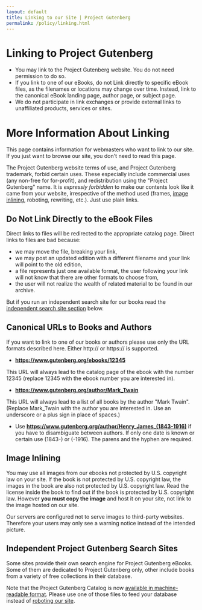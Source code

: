 ```yaml
---
layout: default
title: Linking to our Site | Project Gutenberg
permalink: /policy/linking.html
---
```


Linking to Project Gutenberg
============================

- You may link to the Project Gutenberg website. You do not need permission to do so.
- If you link to one of our eBooks, do not Link directly to specific eBook files, as the filenames or locations may change over time. Instead, link to the canonical eBook landing page, author page, or subject page.
- We do not participate in link exchanges or provide external links to unaffiliated products, services or sites.

# More Information About Linking

<div class="box_shadow">This page contains information for webmasters who want to link to our site. If you just want to browse our site, you don't need to read this page.</div>

The Project Gutenberg website terms of use, and Project Gutenberg trademark, forbid certain uses. These especially include commercial uses (any non-free for for-profit), and redistribution using the "Project Gutenberg" name. It is *expressly forbidden* to make our contents look like it came from your website, irrespective of the method used (frames, [image inlining](#image-inlining), roboting, rewriting, etc.). Just use plain links.

## Do Not Link Directly to the eBook Files

Direct links to files will be redirected to the appropriate catalog page. Direct links to files are bad because:

- we may move the file, breaking your link,
- we may post an updated edition with a different filename and your link will point to the old edition,
- a file represents just one available format, the user following your link will not know that there are other formats to choose from,
- the user will not realize the wealth of related material to be found in our archive.

But if you run an independent search site for our books read the [independent search site section](#independent-project-gutenberg-search-sites) below.

## Canonical URLs to Books and Authors
If you want to link to one of our books or authors please use only the URL formats described here. Either http:// or https:// is supported.

- **https://www.gutenberg.org/ebooks/12345** 

This URL will always lead to the catalog page of the ebook with the number 12345 (replace 12345 with the ebook number you are interested in).
- **https://www.gutenberg.org/author/Mark_Twain**

This URL will always lead to a list of all books by the author "Mark Twain". (Replace Mark_Twain with the author you are interested in. Use an underscore or a plus sign in place of spaces.)
- Use **https://www.gutenberg.org/author/Henry_James_(1843-1916)** 
if you have to disambiguate between authors. If only one date is known or certain use (1843-) or (-1916). The parens and the hyphen are required.

## Image Inlining

You may use all images from our ebooks not protected by U.S. copyright law on your site.  If the book is not protected by U.S. copyright law, the images in the book are also not protected by U.S. copyright law.  Read the license inside the book to find out if the book is protected by U.S. copyright law.  However **you must copy the image** and host it on your site, not link to the image hosted on our site.

Our servers are configured not to serve images to third-party websites. Therefore your users may only see a warning notice instead of the intended picture.

## Independent Project Gutenberg Search Sites

Some sites provide their own search engine for Project Gutenberg eBooks. Some of them are dedicated to Project Gutenberg only, other include books from a variety of free collections in their database.

Note that the Project Gutenberg Catalog is now [available in machine-readable format](/offline.html). Please use one of those files to feed your database instead of [roboting our site](/policy/robot_access.html).
